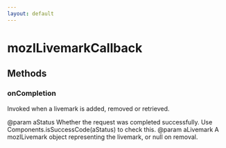 ```yaml
---
layout: default
---
```


# mozILivemarkCallback #

## Methods ##

### onCompletion ###

Invoked when a livemark is added, removed or retrieved.

@param aStatus
       Whether the request was completed successfully.
       Use Components.isSuccessCode(aStatus) to check this.
@param aLivemark
       A mozILivemark object representing the livemark, or null on removal.

